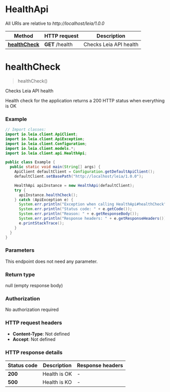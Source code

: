 # HealthApi

All URIs are relative to *http://localhost/leia/1.0.0*

Method | HTTP request | Description
------------- | ------------- | -------------
[**healthCheck**](HealthApi.md#healthCheck) | **GET** /health | Checks Leia API health


<a name="healthCheck"></a>
# **healthCheck**
> healthCheck()

Checks Leia API health

Health check for the application returns a 200 HTTP status when everything is OK

### Example
```java
// Import classes:
import io.leia.client.ApiClient;
import io.leia.client.ApiException;
import io.leia.client.Configuration;
import io.leia.client.models.*;
import io.leia.client.api.HealthApi;

public class Example {
  public static void main(String[] args) {
    ApiClient defaultClient = Configuration.getDefaultApiClient();
    defaultClient.setBasePath("http://localhost/leia/1.0.0");

    HealthApi apiInstance = new HealthApi(defaultClient);
    try {
      apiInstance.healthCheck();
    } catch (ApiException e) {
      System.err.println("Exception when calling HealthApi#healthCheck");
      System.err.println("Status code: " + e.getCode());
      System.err.println("Reason: " + e.getResponseBody());
      System.err.println("Response headers: " + e.getResponseHeaders());
      e.printStackTrace();
    }
  }
}
```

### Parameters
This endpoint does not need any parameter.

### Return type

null (empty response body)

### Authorization

No authorization required

### HTTP request headers

 - **Content-Type**: Not defined
 - **Accept**: Not defined

### HTTP response details
| Status code | Description | Response headers |
|-------------|-------------|------------------|
**200** | Health is OK |  -  |
**500** | Health is KO |  -  |

